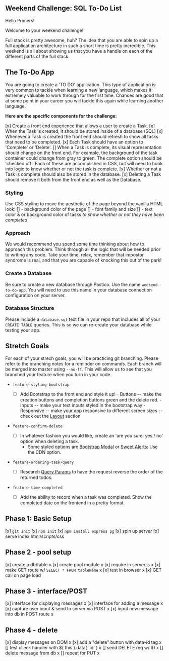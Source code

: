 
## Weekend Challenge: SQL To-Do List

Hello Primers! 

Welcome to your weekend challenge!

Full stack is pretty awesome, huh? The idea that you are able to spin up a full application architecture in such a short time is pretty incredible. This weekend is all about showing us that you have a handle on each of the different parts of the full stack. 

## The To-Do App

You are going to create a 'TO DO' application. This type of application is very common to tackle when learning a new language, which makes it extremely valuable to work through for the first time. Chances are good that at some point in your career you will tackle this again while learning another language.

**Here are the specific components for the challenge:**

[x] Create a front end experience that allows a user to create a Task.
[x] When the Task is created, it should be stored inside of a database (SQL)
[x] Whenever a Task is created the front end should refresh to show all tasks that need to be completed.
[x] Each Task should have an option to 'Complete' or 'Delete'.
[] When a Task is complete, its visual representation should change on the front end. For example, the background of the task container could change from gray to green. The complete option should be  'checked off'. Each of these are accomplished in CSS, but will need to hook into logic to know whether or not the task is complete.
[x] Whether or not a Task is complete should also be stored in the database.
[x] Deleting a Task should remove it both from the front end as well as the Database.

### Styling

Use CSS styling to move the aesthetic of the page beyond the vanilla HTML look:
[] - background color of the page
[] - font family and size
[]  - text color & or background color of tasks *to show whether or not they have been completed*

### Approach

We would recommend you spend some time thinking about how to approach this problem. Think through all the logic that will be needed prior to writing any code. Take your time, relax, remember that impostor syndrome is real, and that you are capable of knocking this out of the park!

### Create a Database

Be sure to create a new database through Postico. Use the name `weekend-to-do-app`. You will need to use this name in your database connection configuration on your server.

### Database Structure

Please include a `database.sql` text file in your repo that includes all of your `CREATE TABLE` queries. This is so we can re-create your database while testing your app.

## Stretch Goals

For each of your strech goals, you will be practicing git branching. Please refer to the branching notes for a reminder on commands. Each branch will be merged into master using `--no-ff`. This will allow us to see that you branched your feature when you turn in your code.

- `feature-styling-bootstrap` 

    - [ ]  Add Bootstrap to the front end and style it up!
      -  Buttons -- make the creation buttons and completion buttons green and the delete red.
      -  Inputs -- make your text inputs styled in the bootstrap way
      -  Responsive -- make your app responsive to different screen sizes -- check out the [Layout](https://getbootstrap.com/docs/4.1/layout/overview/) section

- `feature-confirm-delete`

    - [ ]  In whatever fashion you would like, create an 'are you sure: yes / no' option when deleting a task.
        - Some styled options are [Bootstrap Modal](https://getbootstrap.com/docs/4.0/components/modal/) or [Sweet Alerts](https://sweetalert.js.org/guides/): Use the CDN option.

- `feature-ordering-task-query` 

    - [ ]  Research [Query Params](https://expressjs.com/en/api.html#req.query) to have the request reverse the order of the returned todos. 
    
- `feature-time-completed` 

    - [ ]  Add the ability to record when a task was completed. Show the completed date on the frontend in a pretty format.




Phase 1: Basic Setup
---

[x] ```git init```
[x] ```npm init```
[x] ```npm install express pg```
[x] spin up server
[x] serve index.html/scripts/css

Phase 2 - pool setup
---

[x] create a db/table x
[x] create pool module x
[x] require in server.js x
[x] make GET route w/ ```SELECT * FROM tableName``` x
[x] test in browser x
[x] GET call on page load

Phase 3 - interface/POST
---

[x] interface for displaying messages x
[x] interface for adding a message x
[x] capture user input & send to server via POST x
[x] input new message into db in POST route s

Phase 4 - delete
---

[x] display messages on DOM x
[x] add a "delete" button with data-id tag x
[] test clieck handler with $( this ).data( 'id' ) x
[] send DELETE req w/ ID x
[] delete message from db x
[] repeat for PUT x
